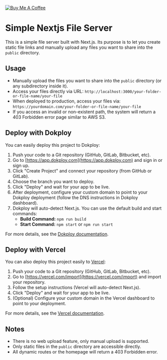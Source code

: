 [![Buy Me A Coffee](https://img.shields.io/badge/Buy%20Me%20a%20Coffee-yellow?logo=buy-me-a-coffee&logoColor=white&style=for-the-badge)](https://buymeacoffee.com/x45qn8k)

# Simple Nextjs File Server

This is a simple file server built with Next.js. Its purpose is to let you create static file links and manually upload any files you want to share into the `public` directory.

## Usage

- Manually upload the files you want to share into the `public` directory (or any subdirectory inside it).
- Access your files directly via URL: `http://localhost:3000/your-folder-or-file-name/your-file`
- When deployed to production, access your files via: `https://yourdomain.com/your-folder-or-file-name/your-file`
- If you access an invalid or non-existent path, the system will return a 403 Forbidden error page similar to AWS S3.

## Deploy with Dokploy

You can easily deploy this project to Dokploy:

1. Push your code to a Git repository (GitHub, GitLab, Bitbucket, etc).
2. Go to [https://app.dokploy.com](https://app.dokploy.com) and sign in or sign up.
3. Click "Create Project" and connect your repository (from GitHub or GitLab).
4. Choose the branch you want to deploy.
5. Click "Deploy" and wait for your app to be live.
6. After deployment, configure your custom domain to point to your Dokploy deployment (follow the DNS instructions in Dokploy dashboard).
7. Dokploy will auto-detect Next.js. You can use the default build and start commands:
   - **Build Command:** `npm run build`
   - **Start Command:** `npm start` or `npm run start`

For more details, see the [Dokploy documentation](https://docs.dokploy.com/).

## Deploy with Vercel

You can also deploy this project easily to [Vercel](https://vercel.com/):

1. Push your code to a Git repository (GitHub, GitLab, Bitbucket, etc).
2. Go to [https://vercel.com/import](https://vercel.com/import) and import your repository.
3. Follow the setup instructions (Vercel will auto-detect Next.js).
4. Click "Deploy" and wait for your app to be live.
5. (Optional) Configure your custom domain in the Vercel dashboard to point to your deployment.

For more details, see the [Vercel documentation](https://vercel.com/docs).

## Notes
- There is no web upload feature, only manual upload is supported.
- Only static files in the `public` directory are accessible directly.
- All dynamic routes or the homepage will return a 403 Forbidden error.

